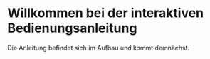# Willkommen bei der interaktiven Bedienungsanleitung

Die Anleitung befindet sich im Aufbau und kommt demnächst.

